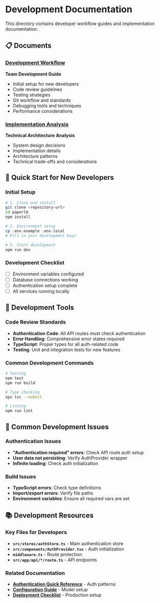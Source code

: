 # Development Documentation

This directory contains developer workflow guides and implementation documentation.

## 📋 Documents

### [Development Workflow](./DEV_WORKFLOW.md)
**Team Development Guide**
- Initial setup for new developers
- Code review guidelines
- Testing strategies
- Git workflow and standards
- Debugging tools and techniques
- Performance considerations

### [Implementation Analysis](./IMPLEMENTATION_ANALYSIS.md)
**Technical Architecture Analysis**
- System design decisions
- Implementation details
- Architecture patterns
- Technical trade-offs and considerations

## 🚀 Quick Start for New Developers

### Initial Setup
```bash
# 1. Clone and install
git clone <repository-url>
cd paperlm
npm install

# 2. Environment setup
cp .env.example .env.local
# Fill in your development keys

# 3. Start development
npm run dev
```

### Development Checklist
- [ ] Environment variables configured
- [ ] Database connections working
- [ ] Authentication setup complete
- [ ] All services running locally

## 🔧 Development Tools

### Code Review Standards
- **Authentication Code**: All API routes must check authentication
- **Error Handling**: Comprehensive error states required
- **TypeScript**: Proper types for all auth-related code
- **Testing**: Unit and integration tests for new features

### Common Development Commands
```bash
# Testing
npm test
npm run build

# Type checking
npx tsc --noEmit

# Linting
npm run lint
```

## 🐛 Common Development Issues

### Authentication Issues
- **"Authentication required" errors**: Check API route auth setup
- **User data not persisting**: Verify AuthProvider wrapper
- **Infinite loading**: Check auth initialization

### Build Issues
- **TypeScript errors**: Check type definitions
- **Import/export errors**: Verify file paths
- **Environment variables**: Ensure all required vars are set

## 📚 Development Resources

### Key Files for Developers
- **`src/stores/authStore.ts`** - Main authentication store
- **`src/components/AuthProvider.tsx`** - Auth initialization
- **`middleware.ts`** - Route protection
- **`src/app/api/*/route.ts`** - API endpoints

### Related Documentation
- **[Authentication Quick Reference](../authentication/AUTH_QUICK_REFERENCE.md)** - Auth patterns
- **[Configuration Guide](../configuration/GPT4.1_CONFIGURATION.md)** - Model setup
- **[Deployment Checklist](../deployment/DEPLOYMENT_CHECKLIST.md)** - Production setup